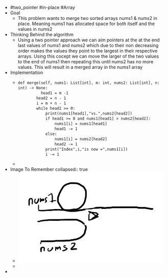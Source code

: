 - #two_pointer #in-place #Array
- Goal
	- This problem wants to merge two sorted arrays nums1 & nums2 in place. Meaning nums1 has allocated space for both itself and the values in nums2
- Thinking Behind the algorithm
	- Using a two pointer approach we can aim pointers at the at the end last values of nums1 and nums2 which due to their non decreasing order makes the values they point to the largest in their respective arrays. Using this cocept we can move the larger of the two values to the end of nums1 then repeating this until nums2 has no more values. This will result in a merged array in the nums1 array
- Implementation
	- ```
	  def merge(self, nums1: List[int], m: int, nums2: List[int], n: int) -> None:
	         	head1 = m -1
	          head2 = n - 1
	          i = m + n - 1
	          while head2 >= 0:
	              print(nums1[head1],"vs.",nums2[head2])
	              if head1 >= 0 and nums1[head1] > nums2[head2]:
	                  nums1[i] = nums1[head1]
	                  head1 -= 1
	              else:
	                  nums1[i] = nums2[head2]
	                  head2 -= 1
	              print("Index",i,"is now =",nums1[i])
	              i -= 1
	  ```
	-
- Image To Remember
  collapsed:: true
	- ![image.png](../assets/image_1757099313656_0.png)
	-
-